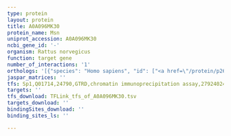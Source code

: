 ```yaml
---
type: protein
layout: protein
title: A0A096MK30
protein_name: Msn
uniprot_accession: A0A096MK30
ncbi_gene_id: '-'
organism: Rattus norvegicus
function: target gene
number_of_interactions: '1'
orthologs: '[{"species": "Homo sapiens", "id": ["<a href=\"/protein/p26038\">P26038</a>"]}, {"species": "Danio rerio", "id": ["<a href=\"/protein/q66i42\">Q66I42</a>"]}, {"species": "Mus musculus", "id": ["<a href=\"/protein/p26041\">P26041</a>"]}, {"species": "Caenorhabditis elegans", "id": ["<a href=\"/protein/g5ebk3\">G5EBK3</a>"]}, {"species": "Drosophila melanogaster", "id": ["C7LAH9"]}]'
jaspar_matrices: ''
tfs: Sp1,Q01714,24790,GTRD,chromatin immunoprecipitation assay,27924024%5Buid%5D,No
targets: ''
tfs_download: TFLink_tfs_of_A0A096MK30.tsv
targets_download: ''
bindingSites_download: ''
binding_sites_ls: ''

---
```

